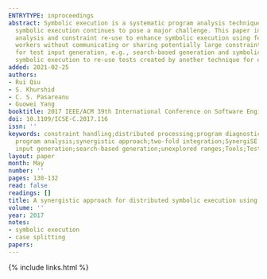 ```yaml
---
ENTRYTYPE: inproceedings
abstract: Symbolic execution is a systematic program analysis technique that has received a lot of attention in the research community. However, scaling
  symbolic execution continues to pose a major challenge. This paper introduces Synergise, a novel two-fold integration approach. One, it integrates distributed
  analysis and constraint re-use to enhance symbolic execution using feasible ranges, which allow sharing of constraint solving results among different
  workers without communicating or sharing potentially large constraint databases (as required traditionally). Two, it integrates complementary techniques
  for test input generation, e.g., search-based generation and symbolic execution, for creating higher quality tests using unexplored ranges, which allows
  symbolic execution to re-use tests created by another technique for effective distribution of exploration of previously unexplored paths.
added: 2021-02-25
authors:
- Rui Qiu
- S. Khurshid
- C. S. Pasareanu
- Guowei Yang
booktitle: 2017 IEEE/ACM 39th International Conference on Software Engineering Companion (ICSE-C)
doi: 10.1109/ICSE-C.2017.116
issn: ''
keywords: constraint handling;distributed processing;program diagnostics;program testing;software reusability;distributed symbolic execution;test ranges;systematic
  program analysis;synergistic approach;two-fold integration;SynergiSE approach;distributed analysis;constraint reuse;feasible ranges;constraint databases;test
  input generation;search-based generation;unexplored ranges;Tools;Testing;Standards;Databases;Java;Software engineering;Systematics
layout: paper
month: May
number: ''
pages: 130-132
read: false
readings: []
title: A synergistic approach for distributed symbolic execution using test ranges
volume: ''
year: 2017
notes:
- symbolic execution
- case splitting
papers:
---
```

{% include links.html %}
